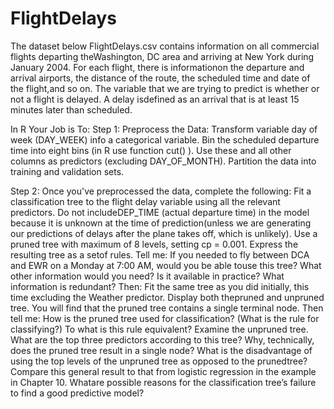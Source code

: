 # FlightDelays

The dataset below FlightDelays.csv contains information on all commercial flights departing theWashington, DC area and arriving at New York during January 2004. For each flight, there is informationon the departure and arrival airports, the distance of the route, the scheduled time and date of the flight,and so on. The variable that we are trying to predict is whether or not a flight is delayed. A delay isdefined as an arrival that is at least 15 minutes later than scheduled.

In R Your Job is To:
Step 1:
Preprocess the Data:
Transform
variable day of week (DAY_WEEK) info a categorical variable.
Bin
the scheduled departure time into eight bins (in R use function
cut()
).
Use
these and all other columns as predictors (excluding DAY_OF_MONTH).
Partition
the data into training and validation sets.

Step 2:
Once you've preprocessed the data, complete the following:
Fit
a classification tree to the flight delay variable using all the relevant predictors.
Do
not
includeDEP_TIME (actual departure time) in the model because it is unknown at the time of prediction(unless we are generating our predictions of delays after the plane takes off, which is unlikely).
Use
a pruned tree with maximum of 8 levels, setting cp = 0.001. Express the resulting tree as a setof rules.
Tell me:
If you needed to fly between DCA and EWR on a Monday at 7:00 AM, would you be able touse this tree? What other information would you need? Is it available in practice? What information is
redundant? Then:
Fit
the same tree as you did initially, this time excluding the Weather predictor. Display both thepruned and unpruned tree. You will find that the pruned tree contains a single terminal node. Then
tell me:
How is the pruned tree used for classification? (What is the rule for classifying?)
To what is this rule equivalent?
Examine the unpruned tree. What are the top three predictors according to this tree?
Why, technically, does the pruned tree result in a single node?
What is the disadvantage of using the top levels of the unpruned tree as opposed to the prunedtree?
Compare this general result to that from logistic regression in the example in Chapter 10. Whatare possible reasons for the classification tree’s failure to find a good predictive model?
